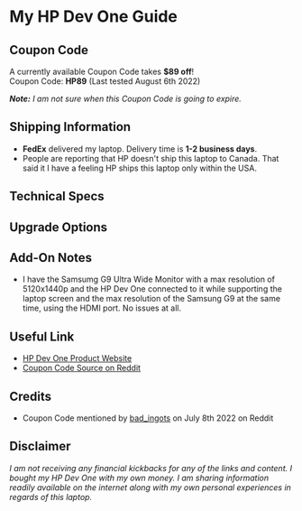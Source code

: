 # My HP Dev One Guide

## Coupon Code

A currently available Coupon Code takes **$89 off**!  
Coupon Code: **HP89** (Last tested August 6th 2022)

***Note:*** *I am not sure when this Coupon Code is going to expire.*

## Shipping Information

- **FedEx** delivered my laptop. Delivery time is **1-2 business days**.
- People are reporting that HP doesn't ship this laptop to Canada. That said it I have a feeling HP ships this laptop only within the USA.

## Technical Specs

## Upgrade Options

## Add-On Notes

- I have the Samsumg G9 Ultra Wide Monitor with a max resolution of 5120x1440p and the HP Dev One connected to it while supporting the laptop screen and the max resolution of the Samsung G9 at the same time, using the HDMI port. No issues at all.

## Useful Link

- [HP Dev One Product Website](https://hpdevone.com/)
- [Coupon Code Source on Reddit](https://www.reddit.com/r/linuxhardware/comments/vujx95/hp_dev_one_coupon/)

## Credits

- Coupon Code mentioned by [bad_ingots](https://www.reddit.com/user/bad_ingots/) on July 8th 2022 on Reddit

## Disclaimer
*I am not receiving any financial kickbacks for any of the links and content. I bought my HP Dev One with my own money. I am sharing information readily available on the internet along with my own personal experiences in regards of this laptop.*
